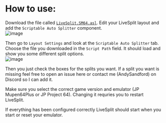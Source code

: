 # How to use:  
Download the file called [`LiveSplit.SM64.asl`](https://github.com/andysandford/sm64-livesplit-autosplitter/releases/download/v1/LiveSplit.SM64.asl). Edit your LiveSplit layout and add the `Scriptable Auto Splitter` component.  
![image](https://user-images.githubusercontent.com/93740337/140424715-53cea1e5-8a96-4573-922e-bf0e6dccd39b.png)  

Then go to `Layout Settings` and look at the `Scriptable Auto Splitter` tab.
Choose the file you downloaded in the `Script Path` field. It should load and show you some different split options.  
![image](https://user-images.githubusercontent.com/93740337/140427886-b8855164-7857-457d-a234-6d89e0539147.png)  

Then you just check the boxes for the splits you want. If a split you want is missing feel free to open an issue here or contact me (AndySandford) on Discord so I can add it.

Make sure you select the correct game version and emulator (JP Mupen64Plus or JP Project 64). Changing it requries you to restart LiveSplit.

If everything has been configured correctly LiveSplit should start when you start or reset your emulator.

